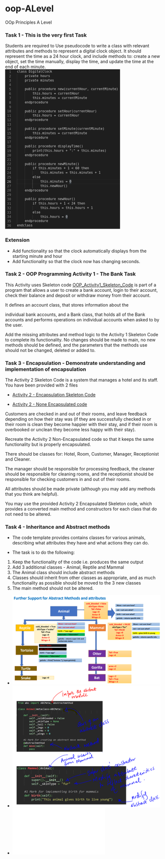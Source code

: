 # oop-ALevel
OOp Principles A Level 

### Task 1 - This is the very first Task 

Students are required to Use pseudocode to write a class with relevant attributes and methods to represent a digital clock object. It should represent the time as a 24 hour clock, and include methods to: create a new object, set the time manually, display the time, and update the time at the end of each minute.
![Task 1 Pseudo Algorithm](oop_Task1_Clock.png)

### Extension
- Add functionality so that the clock automatically displays from the starting minute and hour
- Add functionality so that the clock now has changing seconds.

### Task 2 - OOP Programming Activity 1 - The Bank Task

This Activity uses Skeleton code [OOP_Activity1_Skeleton_Code](OOP_Activity1_skeleton_Code.py) is part of a program that allows a user to create a bank account, login to their account, check their balance and deposit or withdraw money from their account. 

It defines an account class, that stores information about the 

individual bank accounts, and a Bank class, that holds all of the Bank accounts and performs operations on individual accounts when asked to by the user.  
 
Add the missing attributes and method logic to the Activity 1 Skeleton Code to complete its functionality. No changes should be made to main, no new methods should be defined, and the parameters that the methods use should not be changed, deleted or added to. 

### Task 3 - Encapsulation - Demonstrate understanding and implementation of encapsulation
The Activity 2 Skeleton Code is a system that manages a hotel and its staff.  You have been provided with 2 files 
- [Activity 2 - Encapsulation Skeleton Code](Activity2_Encapsulated%20Skeleton.py)

- [Activity 2 - None Encapsulated code](Activity2_None-Encapsulated.py)

Customers are checked in and out of their rooms, and leave feedback depending on how their stay was (if they are successfully checked in or their room is clean they become happier with their stay, and if their room is overbooked or unclean they become less happy with their stay). 

Recreate the Activity 2 Non-Encapsulated code so that it keeps the same functionality but is properly encapsulated.  

There should be classes for: Hotel, Room, Customer, Manager, Receptionist and Cleaner.  

The manager should be responsible for processing feedback, the cleaner should be responsible for cleaning rooms, and the receptionist should be responsible for checking customers in and out of their rooms.  

All attributes should be made private (although you may add any methods that you think are helpful). 

You may use the provided Activity 2 Encapsulated Skeleton code, which provides a converted main method and constructors for each class that do not need to be altered. 

### Task 4 - Inheritance and Abstract methods
- The code template provides contains classes for various animals, describing what attributes they have and what actions they can do.

- The task is to do the following:
1. Keep  the functionality of the code i.e. produces the same output
2. Add 3 additional classes - Animal, Reptile  and Mammal
3. The Animal class should include abstract methods
4. Classes should inherit from other classes as appropriate, and as much functionality as possible should be moved to the 3 new classes
5. The main method should not be altered.
- ![Task Diagram showing relationship between the classes](inheritance_Abstract_Methods_diagram.png)
- ![Start up code templates for inheritance and Abstract method implementation](abstract_Method_Inhertance_Code_StartUp.png)
- ![Main code template](Activity4_SkeletonCode.py)